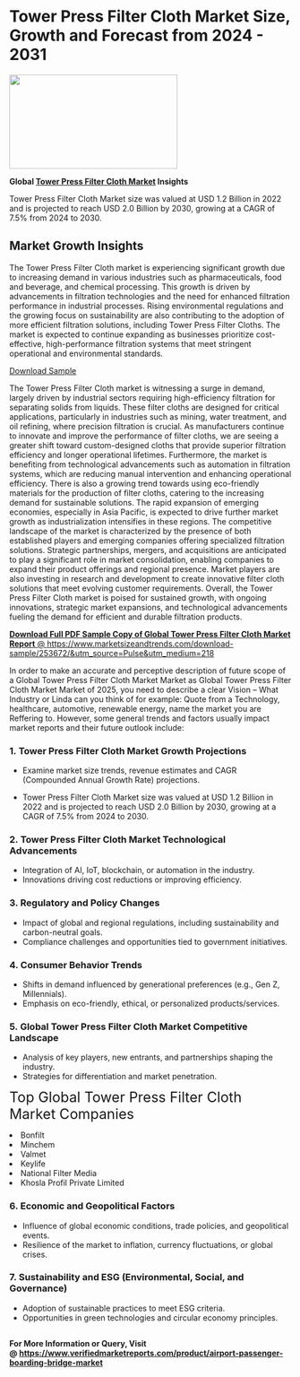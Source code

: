 <H1>Tower Press Filter Cloth Market Size, Growth and Forecast from 2024 - 2031</H1><img class="aligncenter size-medium wp-image-584254" src="https://thirdeyenews.in/wp-content/uploads/2024/09/Global-Market-Research-300x168.jpeg" alt="" width="300" height="168" /><p><strong>Global&nbsp;<a href="https://www.marketsizeandtrends.com/download-sample/253672/&amp;utm_source=Pulse&amp;utm_medium=218">Tower Press Filter Cloth Market</a> Insights</strong></p><p>Tower Press Filter Cloth Market size was valued at USD 1.2 Billion in 2022 and is projected to reach USD 2.0 Billion by 2030, growing at a CAGR of 7.5% from 2024 to 2030.</p><p><h2>Market Growth Insights</h2> <p>The Tower Press Filter Cloth market is experiencing significant growth due to increasing demand in various industries such as pharmaceuticals, food and beverage, and chemical processing. This growth is driven by advancements in filtration technologies and the need for enhanced filtration performance in industrial processes. Rising environmental regulations and the growing focus on sustainability are also contributing to the adoption of more efficient filtration solutions, including Tower Press Filter Cloths. The market is expected to continue expanding as businesses prioritize cost-effective, high-performance filtration systems that meet stringent operational and environmental standards.</p> <p><a href="sample-download-link" target="_blank">Download Sample</a></p> <p>The Tower Press Filter Cloth market is witnessing a surge in demand, largely driven by industrial sectors requiring high-efficiency filtration for separating solids from liquids. These filter cloths are designed for critical applications, particularly in industries such as mining, water treatment, and oil refining, where precision filtration is crucial. As manufacturers continue to innovate and improve the performance of filter cloths, we are seeing a greater shift toward custom-designed cloths that provide superior filtration efficiency and longer operational lifetimes. Furthermore, the market is benefiting from technological advancements such as automation in filtration systems, which are reducing manual intervention and enhancing operational efficiency. There is also a growing trend towards using eco-friendly materials for the production of filter cloths, catering to the increasing demand for sustainable solutions. The rapid expansion of emerging economies, especially in Asia Pacific, is expected to drive further market growth as industrialization intensifies in these regions. The competitive landscape of the market is characterized by the presence of both established players and emerging companies offering specialized filtration solutions. Strategic partnerships, mergers, and acquisitions are anticipated to play a significant role in market consolidation, enabling companies to expand their product offerings and regional presence. Market players are also investing in research and development to create innovative filter cloth solutions that meet evolving customer requirements. Overall, the Tower Press Filter Cloth market is poised for sustained growth, with ongoing innovations, strategic market expansions, and technological advancements fueling the demand for efficient and durable filtration products.</p> <p><a href="more-info-link" target="_blank"></p><p><span class=""><strong>Download Full PDF Sample Copy of Global Tower Press Filter Cloth Market Report</strong> @ <a href="https://www.marketsizeandtrends.com/download-sample/253672/&amp;utm_source=Pulse&amp;utm_medium=218" target="_blank">https://www.marketsizeandtrends.com/download-sample/253672/&amp;utm_source=Pulse&amp;utm_medium=218</a></span></p><p>In order to make an accurate and perceptive description of future scope of a Global&nbsp;Tower Press Filter Cloth Market Market as Global&nbsp;Tower Press Filter Cloth Market Market of 2025, you need to describe a clear Vision &ndash; What Industry or Linda can you think of for example: Quote from a Technology, healthcare, automotive, renewable energy, name the market you are Reffering to. However, some general trends and factors usually impact market reports and their future outlook include:</p><h3>1.&nbsp;<strong>Tower Press Filter Cloth Market Growth Projections</strong></h3><ul><li>Examine market size trends, revenue estimates and CAGR (Compounded Annual Growth Rate) projections.</li><li><p>Tower Press Filter Cloth Market size was valued at USD 1.2 Billion in 2022 and is projected to reach USD 2.0 Billion by 2030, growing at a CAGR of 7.5% from 2024 to 2030.</p></li></ul><h3>2.&nbsp;<strong>Tower Press Filter Cloth Market Technological Advancements</strong></h3><ul><li>Integration of AI, IoT, blockchain, or automation in the industry.</li><li>Innovations driving cost reductions or improving efficiency.</li></ul><h3>3.&nbsp;<strong>Regulatory and Policy Changes</strong></h3><ul><li>Impact of global and regional regulations, including sustainability and carbon-neutral goals.</li><li>Compliance challenges and opportunities tied to government initiatives.</li></ul><h3>4.&nbsp;<strong>Consumer Behavior Trends</strong></h3><ul><li>Shifts in demand influenced by generational preferences (e.g., Gen Z, Millennials).</li><li>Emphasis on eco-friendly, ethical, or personalized products/services.</li></ul><h3>5.&nbsp;<strong>Global Tower Press Filter Cloth Market Competitive Landscape</strong></h3><ul><li>Analysis of key players, new entrants, and partnerships shaping the industry.</li><li>Strategies for differentiation and market penetration.</li></ul><p data-pm-slice="1 1 []"><span style="color: inherit; font-family: inherit; font-size: 25px;">Top Global Tower Press Filter Cloth Market Companies</span></p><div class="" data-test-id=""><p><li>Bonfilt</li><li> Minchem</li><li> Valmet</li><li> Keylife</li><li> National Filter Media</li><li> Khosla Profil Private Limited</li></p></div><h3>6.&nbsp;<strong>Economic and Geopolitical Factors</strong></h3><ul><li>Influence of global economic conditions, trade policies, and geopolitical events.</li><li>Resilience of the market to inflation, currency fluctuations, or global crises.</li></ul><h3>7.&nbsp;<strong>Sustainability and ESG (Environmental, Social, and Governance)</strong></h3><ul><li>Adoption of sustainable practices to meet ESG criteria.</li><li>Opportunities in green technologies and circular economy principles.</li></ul><h2><strong style="font-size: 14px;">For More Information or Query, Visit @&nbsp;</strong><a style="background-color: #ffffff; font-size: 14px;" href="https://www.marketsizeandtrends.com/report/tower-press-filter-cloth-market/" target="_blank">https://www.verifiedmarketreports.com/product/airport-passenger-boarding-bridge-market</a></h2>
